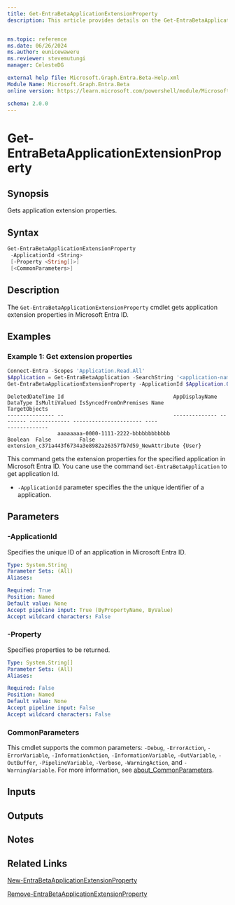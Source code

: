 ```yaml
---
title: Get-EntraBetaApplicationExtensionProperty
description: This article provides details on the Get-EntraBetaApplicationExtensionProperty command.


ms.topic: reference
ms.date: 06/26/2024
ms.author: eunicewaweru
ms.reviewer: stevemutungi
manager: CelesteDG

external help file: Microsoft.Graph.Entra.Beta-Help.xml
Module Name: Microsoft.Graph.Entra.Beta
online version: https://learn.microsoft.com/powershell/module/Microsoft.Graph.Entra.Beta/Get-EntraBetaApplicationExtensionProperty

schema: 2.0.0
---
```


# Get-EntraBetaApplicationExtensionProperty

## Synopsis

Gets application extension properties.

## Syntax

```powershell
Get-EntraBetaApplicationExtensionProperty
 -ApplicationId <String>
 [-Property <String[]>]
 [<CommonParameters>]
```

## Description

The `Get-EntraBetaApplicationExtensionProperty` cmdlet gets application extension properties in Microsoft Entra ID.

## Examples

### Example 1: Get extension properties

```powershell
Connect-Entra -Scopes 'Application.Read.All'
$Application = Get-EntraBetaApplication -SearchString '<application-name>'
Get-EntraBetaApplicationExtensionProperty -ApplicationId $Application.ObjectId
```

```Output
DeletedDateTime Id                                   AppDisplayName DataType IsMultiValued IsSyncedFromOnPremises Name                                                    TargetObjects
--------------- --                                   -------------- -------- ------------- ---------------------- ----                                                    -------------
                aaaaaaaa-0000-1111-2222-bbbbbbbbbbbb                Boolean  False         False                  extension_c371a443f6734a3e8982a26357fb7d59_NewAttribute {User}
```

This command gets the extension properties for the specified application in Microsoft Entra ID. You cane use the command `Get-EntraBetaApplication` to get application Id.

- `-ApplicationId` parameter specifies the the unique identifier of a application.

## Parameters

### -ApplicationId

Specifies the unique ID of an application in Microsoft Entra ID.

```yaml
Type: System.String
Parameter Sets: (All)
Aliases:

Required: True
Position: Named
Default value: None
Accept pipeline input: True (ByPropertyName, ByValue)
Accept wildcard characters: False
```

### -Property

Specifies properties to be returned.

```yaml
Type: System.String[]
Parameter Sets: (All)
Aliases:

Required: False
Position: Named
Default value: None
Accept pipeline input: False
Accept wildcard characters: False
```

### CommonParameters

This cmdlet supports the common parameters: `-Debug`, `-ErrorAction`, `-ErrorVariable`, `-InformationAction`, `-InformationVariable`, `-OutVariable`, `-OutBuffer`, `-PipelineVariable`, `-Verbose`, `-WarningAction`, and `-WarningVariable`. For more information, see [about_CommonParameters](https://go.microsoft.com/fwlink/?LinkID=113216).

## Inputs

## Outputs

## Notes

## Related Links

[New-EntraBetaApplicationExtensionProperty](New-EntraBetaApplicationExtensionProperty.md)

[Remove-EntraBetaApplicationExtensionProperty](Remove-EntraBetaApplicationExtensionProperty.md)
